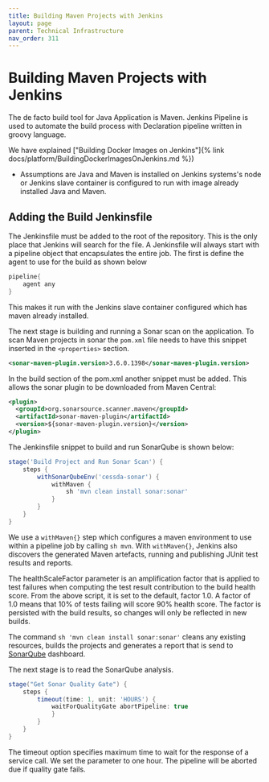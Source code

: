 ```yaml
---
title: Building Maven Projects with Jenkins
layout: page
parent: Technical Infrastructure
nav_order: 311
---
```


# Building Maven Projects with Jenkins

The de facto  build tool for Java Application is Maven. Jenkins Pipeline is used to automate the build process with Declaration
 pipeline written in groovy language.

We have explained  ["Building Docker Images on Jenkins"]{% link docs/platform/BuildingDockerImagesOnJenkins.md %})

* Assumptions are Java and Maven is installed on Jenkins systems's node or Jenkins slave container is configured to run with
 image already  installed Java and Maven.

## Adding the Build Jenkinsfile

The Jenkinsfile must be added to the root of the repository. This is the only place that Jenkins will search for the file.
A Jenkinsfile will always start with a pipeline object that encapsulates the entire job.
The first is define the agent to use for the build as shown below

```groovy
pipeline{
    agent any
}
```

This makes it run with the Jenkins slave container configured which has maven already installed.

The next stage is building and running a Sonar scan on the application. To scan Maven projects in sonar the `pom.xml` file needs to have
 this snippet inserted in the `<properties>` section.

```xml
<sonar-maven-plugin.version>3.6.0.1398</sonar-maven-plugin.version>
```

In the build section of the pom.xml another snippet must be added. This allows the sonar plugin to be downloaded from Maven Central:

```xml
<plugin>
  <groupId>org.sonarsource.scanner.maven</groupId>
  <artifactId>sonar-maven-plugin</artifactId>
  <version>${sonar-maven-plugin.version}</version>
</plugin>
```

The Jenkinsfile snippet to build and run SonarQube is shown below:

```groovy
stage('Build Project and Run Sonar Scan') {
    steps {
        withSonarQubeEnv('cessda-sonar') {
            withMaven {
                sh 'mvn clean install sonar:sonar'
            }
        }
    }
}
```

We use a `withMaven{}` step which configures a maven environment to use within a pipeline job by calling `sh mvn`.
With `withMaven{}`, Jenkins also discovers the generated Maven artefacts, running and publishing JUnit test results and reports.  

The healthScaleFactor parameter is an amplification factor that is applied to test failures when computing the test result contribution
 to the build health score. From the above script, it is set to the default, factor 1.0. A factor of 1.0 means that 10% of tests failing
  will score 90% health score. The factor is persisted with the build results, so changes will only be reflected in new builds.  

The command `sh 'mvn clean install sonar:sonar'` cleans any existing resources, builds the projects and generates a report that is
 send to [SonarQube](https://sonarqube.cessda.eu) dashboard.

The next stage is to read the SonarQube analysis.  

```groovy
stage("Get Sonar Quality Gate") {
    steps {
        timeout(time: 1, unit: 'HOURS') {
            waitForQualityGate abortPipeline: true
            }
        }
    }
}
```

The timeout option specifies maximum time to wait for the response of a service call. We set the parameter to one hour.
 The pipeline will be aborted due if quality gate fails.
